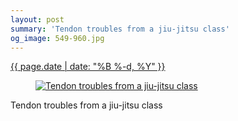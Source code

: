 ```yaml
---
layout: post
summary: 'Tendon troubles from a jiu-jitsu class'
og_image: 549-960.jpg
---
```


<div class="post">
 <time>
  <a href="/549">
   {{ page.date | date: "%B %-d, %Y" }}
  </a>
 </time>
 <a href="/549">
  <figure data-taken="9/20/2016">
   <img alt="Tendon troubles from a jiu-jitsu class" sizes="(min-width: 700px) 50vw, calc(100vw - 2rem)" src="{{ site.assets_url }}/549-480.jpg" srcset="{{ site.assets_url }}/549-240.jpg 240w, {{ site.assets_url }}/549-480.jpg 480w, {{ site.assets_url }}/549-720.jpg 720w, {{ site.assets_url }}/549-960.jpg 960w"/>
  </figure>
 </a>
 <span>
  Tendon troubles from a jiu-jitsu class
 </span>
</div>
